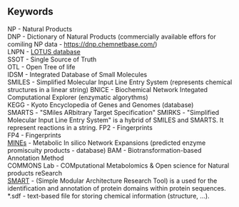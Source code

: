 

## Keywords
NP - Natural Products  
DNP - Dictionary of Natural Products (commercially available effors for comiling NP data - https://dnp.chemnetbase.com/)  
LNPN - [LOTUS database](https://lotus.naturalproducts.net)  
SSOT - Single Source of Truth  
OTL - Open Tree of life  
IDSM - Integrated Database of Small Molecules  
SMILES - Simplified Molecular Input Line Entry System (represents chemical structures in a linear string)
BNICE - Biochemical Network Integated Computational Explorer (enzymatic algorythms)  
KEGG - Kyoto Encyclopedia of Genes and Genomes (database)  
SMARTS - "SMiles ARbitrary Target Specification" 
SMIRKS - "Simplified Molecular Input Line Entry System" is a hybrid of SMILES and SMARTS. It represent reactions in a string. 
FP2 - Fingerprints  
FP4 - Fingerprints  
[MINEs](https://minedatabase.mcs.anl.gov/#/home) - Metabolic In silico Network Expansions (predicted enzyme promiscuity products - database)
BAM - Biotransformation-based Annotation Method  
COMMONS Lab - COMputational Metabolomics & Open science for Natural products reSearch  
[SMART](http://smart.embl-heidelberg.de/) - (Simple Modular Architecture Research Tool) is a used for the identification and annotation of protein domains within protein sequences.  
*.sdf - text-based file for storing chemical information (structure, ...).